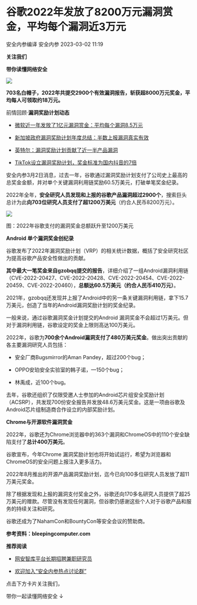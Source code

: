 #  谷歌2022年发放了8200万元漏洞赏金，平均每个漏洞近3万元   
安全内参编译  安全内参   2023-03-02 11:19  
  
**关注我们**  
  
  
**带你读懂网络安全**  
  
  
![](https://mmbiz.qpic.cn/sz_mmbiz_png/FzZb53e8g7vWQt7Vct4gUicEGPyT1LGFHzoibpv93O9L5ibzudcdv1xH9sG6jsWT8APcushmPICz9BhwtY806hVEg/640?wx_fmt=png "")  
  
  
**703名白帽子，2022年共提交2900个有效漏洞报告，斩获超8000万元奖金，平均每人可领取约18万元。**  
  
前情回顾·**漏洞奖励计划动态**  
- [微软近一年发放了1亿元漏洞赏金：平均每个漏洞8.5万元](http://mp.weixin.qq.com/s?__biz=MzI4NDY2MDMwMw==&mid=2247505349&idx=1&sn=d475739315f4bbf0af1813cdc103bf31&chksm=ebfa92e5dc8d1bf33451f3621992026d670b74cdb70071e89fe9977e52d3b9ab20628d1c4a55&scene=21#wechat_redirect)  
  
  
- [新加坡政府漏洞奖励计划年度总结：半数上报漏洞真实有效](http://mp.weixin.qq.com/s?__biz=MzI4NDY2MDMwMw==&mid=2247498567&idx=1&sn=3aa7554e52e7a7c695147d671dac8e95&chksm=ebfabc67dc8d35711e3b6d706f3a1c671a103f93debc5defc341eef26d7af9ab3c6fcab27e65&scene=21#wechat_redirect)  
  
  
- [英特尔：漏洞奖励计划贡献了近一半产品漏洞](http://mp.weixin.qq.com/s?__biz=MzI4NDY2MDMwMw==&mid=2247496110&idx=2&sn=ff3fb37665c4c7cbe47cb5d8c93d67a7&chksm=ebfab68edc8d3f986e481ca04eb87f2c4c3b9e7a9b997307450a5c83bb46a676a79d4719f6b7&scene=21#wechat_redirect)  
  
  
- [TikTok设立漏洞奖励计划，奖金标准为国内抖音的7倍](http://mp.weixin.qq.com/s?__biz=MzI4NDY2MDMwMw==&mid=2247492018&idx=1&sn=74974d49e56fb0b9ccef929e125ffad6&chksm=ebfaa692dc8d2f843de7b80ff14999191b59e1d8a6178fa5c351b36bc2e5f295d22794db00a9&scene=21#wechat_redirect)  
  
  
  
  
安全内参3月2日消息，过去一年，谷歌通过漏洞奖励计划支付了公司史上最高的总奖金金额，并对单个关键漏洞利用链奖励60.5万美元，打破单笔奖金纪录。  
  
2022年全年，**安全研究人员发现和上报的谷歌产品漏洞超过2900个**，搜索巨头总计为此**向703位研究人员支付了超1200万美元**（约合人民币8200万元）。  
  
![](https://mmbiz.qpic.cn/sz_mmbiz_jpg/FzZb53e8g7vWQt7Vct4gUicEGPyT1LGFHxFWlRKCMyibvPB1Tt5lQ3flTUFD90fVia0KTPBhuuXbteMGzuIZepbtg/640?wx_fmt=jpeg "")  
  
图：2022年谷歌支付的漏洞奖金总额跃升至1200万美元  
  
  
**Android 单个漏洞奖金创纪录**  
  
  
谷歌发布了2022年漏洞奖励计划（VRP）的相关统计数据，概括了安全研究社区为提高谷歌产品安全性做出的贡献。  
  
**其中最大一笔奖金来自gzobqq提交的报告**，详细介绍了一组Android漏洞利用链（CVE-2022-20427、CVE-2022-20428、CVE-2022-20454、CVE-2022-20459、CVE-2022-20460），**总额达60.5万美元（约合人民币410万元）**。  
  
2021年，gzobqq还发现并上报了Android中的另一条关键漏洞利用链，拿下15.7万美元，创造了当年的Android漏洞奖励计划的奖金纪录。  
  
一般来说，通过谷歌漏洞奖金计划提交的Android 漏洞奖金不会超过1万美元。但对于漏洞利用链，谷歌设定的奖金上限则高达100万美元。  
  
2022年，谷歌为**700余个Android漏洞支付了480万美元奖金**。做出突出贡献的各主要漏洞研究人员包括：  
- 安全厂商Bugsmirror的Aman Pandey，超过200个bug；  
  
- OPPO安珀安全实验室的韩子诺，—150个bug；  
  
- 林禹成，近100个bug。  
  
去年，谷歌还组织了仅限受邀人士参加的Android芯片组安全奖励计划（ACSRP），共发现700份安全报告并发放48.6万美元奖金。这是一项由谷歌及Android芯片组制造商合作设立的内部奖励计划。  
  
  
**Chrome与开源软件漏洞赏金**  
  
  
2022年，谷歌还为Chrome浏览器中的363个漏洞和ChromeOS中的110个安全缺陷支付了**总计400万美元**。  
  
谷歌宣布，今年Chrome 漏洞奖励计划也将开始试运行，希望为浏览器和ChromeOS的安全问题上报注入更多活力。  
  
2022年8月推出的开源产品漏洞奖励计划，迄今已向100多位研究人员发放了超11万美元奖金。  
  
除了根据发现和上报的漏洞支付奖金之外，谷歌还向170多名研究人员提供了超25万美元的赠款。尽管没有发现任何漏洞，但谷歌仍感谢这些个人对于谷歌产品和服务的持续关注和研究。  
  
谷歌还成为了NahamCon和BountyCon等安全会议的赞助商。  
  
  
**参考资料：bleepingcomputer.com**  
  
  
  
**推荐阅读**  
- [网安智库平台长期招聘兼职研究员](http://mp.weixin.qq.com/s?__biz=MzI4NDY2MDMwMw==&mid=2247499450&idx=2&sn=2da3ca2e0b4d4f9f56ea7f7579afc378&chksm=ebfab99adc8d308c3ba6e7a74bd41beadf39f1b0e38a39f7235db4c305c06caa49ff63a0cc1d&scene=21#wechat_redirect)  
  
  
- [欢迎加入“安全内参热点讨论群”](https://mp.weixin.qq.com/s?__biz=MzI4NDY2MDMwMw==&mid=2247501251&idx=1&sn=8b6ebecbe80c1c72317948494f87b489&chksm=ebfa82e3dc8d0bf595d039e75b446e14ab96bf63cf8ffc5d553b58248dde3424fb18e6947440&token=525430415&lang=zh_CN&scene=21#wechat_redirect)  
  
  
  
  
  
  
  
点击下方卡片关注我们，  
  
带你一起读懂网络安全 ↓  
  
  
  
  
